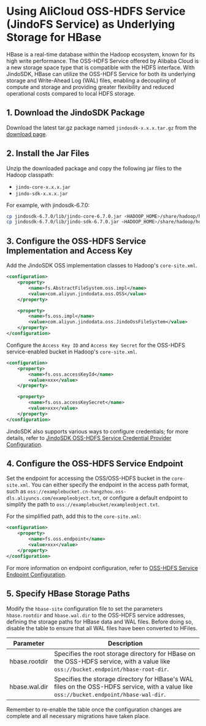 # Using AliCloud OSS-HDFS Service (JindoFS Service) as Underlying Storage for HBase

HBase is a real-time database within the Hadoop ecosystem, known for its high write performance. The OSS-HDFS Service offered by Alibaba Cloud is a new storage space type that is compatible with the HDFS interface. With JindoSDK, HBase can utilize the OSS-HDFS Service for both its underlying storage and Write-Ahead Log (WAL) files, enabling a decoupling of compute and storage and providing greater flexibility and reduced operational costs compared to local HDFS storage.

## 1. Download the JindoSDK Package

Download the latest tar.gz package named `jindosdk-x.x.x.tar.gz` from the [download page](../jindosdk_download.md).

## 2. Install the Jar Files

Unzip the downloaded package and copy the following jar files to the Hadoop classpath:

* `jindo-core-x.x.x.jar`
* `jindo-sdk-x.x.x.jar`

For example, with jindosdk-6.7.0:

```bash
cp jindosdk-6.7.0/lib/jindo-core-6.7.0.jar <HADOOP_HOME>/share/hadoop/hdfs/lib/
cp jindosdk-6.7.0/lib/jindo-sdk-6.7.0.jar <HADOOP_HOME>/share/hadoop/hdfs/lib/
```

## 3. Configure the OSS-HDFS Service Implementation and Access Key

Add the JindoSDK OSS implementation classes to Hadoop's `core-site.xml`.

```xml
<configuration>
    <property>
        <name>fs.AbstractFileSystem.oss.impl</name>
        <value>com.aliyun.jindodata.oss.OSS</value>
    </property>

    <property>
        <name>fs.oss.impl</name>
        <value>com.aliyun.jindodata.oss.JindoOssFileSystem</value>
    </property>
</configuration>
```
Configure the `Access Key ID` and `Access Key Secret` for the OSS-HDFS service-enabled bucket in Hadoop's `core-site.xml`.

```xml
<configuration>
    <property>
        <name>fs.oss.accessKeyId</name>
        <value>xxx</value>
    </property>

    <property>
        <name>fs.oss.accessKeySecret</name>
        <value>xxx</value>
    </property>
</configuration>
```
JindoSDK also supports various ways to configure credentials; for more details, refer to [JindoSDK OSS-HDFS Service Credential Provider Configuration](../jindosdk_credential_provider.md).

## 4. Configure the OSS-HDFS Service Endpoint

Set the endpoint for accessing the OSS/OSS-HDFS bucket in the `core-site.xml`. You can either specify the endpoint in the access path format, such as `oss://examplebucket.cn-hangzhou.oss-dls.aliyuncs.com/exampleobject.txt`, or configure a default endpoint to simplify the path to `oss://examplebucket/exampleobject.txt`.

For the simplified path, add this to the `core-site.xml`:

```xml
<configuration>
    <property>
        <name>fs.oss.endpoint</name>
        <value>xxx</value>
    </property>
</configuration>
```
For more information on endpoint configuration, refer to [OSS-HDFS Service Endpoint Configuration](../jindosdk_endpoint_configuration.md).

## 5. Specify HBase Storage Paths

Modify the `hbase-site` configuration file to set the parameters `hbase.rootdir` and `hbase.wal.dir` to the OSS-HDFS service addresses, defining the storage paths for HBase data and WAL files. Before doing so, disable the table to ensure that all WAL files have been converted to HFiles.

| Parameter | Description |
| --- | --- |
| hbase.rootdir | Specifies the root storage directory for HBase on the OSS-HDFS service, with a value like `oss://bucket.endpoint/hbase-root-dir`. |
| hbase.wal.dir | Specifies the storage directory for HBase's WAL files on the OSS-HDFS service, with a value like `oss://bucket.endpoint/hbase-wal-dir`. |

Remember to re-enable the table once the configuration changes are complete and all necessary migrations have taken place.
